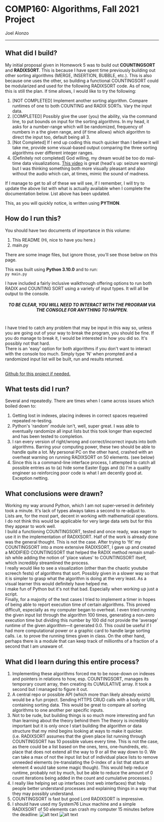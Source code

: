 # COMP160: Algorithms, Fall 2021 Project #
Joel Alonzo

---

## What did I build? ##
My initial proposal given in Homework 5 was to build out **COUNTINGSORT** and **RADIXSORT**. This is because I have spent time previously building out other sorting algorithms (MERGE, INSERTION, BUBBLE, etc.).
This is also because one uses the other, so building a functional COUNTINGSORT could be modularized and used for the following RADIXSORT code. As of now, this is still the plan.
If time allows, I would like to try the following:
1. [NOT COMPLETED] Implement another sorting algorithm. Compare runtimes of one to both COUNTING and RADIX SORTs. Vary the input data.
2. [COMPLETED] Possibly give the user (you) the ability, via the command line, to put bounds on input for the sorting algorithms. In my head, it asks for a number-range which will be randomized, frequency of numbers in a the given range, and (if time allows) which algorithm to direct the input too, default being all 3.
3. [Not Completed] If I end up coding this much quicker than I believe it will take me, provide some visual-based output comparing the three sorting algorithms over different integer ranges.
4. {Definitely not completed] God willing, my dream would be too do real-time data visualizations.  [This video](https://www.youtube.com/watch?v=T3C8nPm9mV4) is great (head's up: seizure warning) but I was thinking something both more visually pleasant and also without the audio which can, at times, mimic the sound of madness.

If I manage to get to all of these we will see, if I remember, I will try to update the above list with what is actually available when I complete the documentation below. List above has been updated.

This, as you will quickly notice, is written using **PYTHON**. <br>

## How do I run this? ##
You should have two documents of importance in this volume:
1. This README (Hi, nice to have you here.)
2. main.py

There are some image files, but ignore those, you'll see those below on this page.

This was built using **Python 3.10.0** and to run: <br>
<code align="center">py main.py</code>

I have included a fairly inclusive walkthrough offering options to run both RADIX and COUNTING SORT using a variety of input types. It will all be output to the console. <br>
<h5 align="center"> TO BE CLEAR, YOU WILL NEED TO INTERACT WITH THE PROGRAM VIA THE CONSOLE FOR ANYTHING TO HAPPEN. </h5> <br>
I have tried to catch any problem that may be input in this way so, unless you are going out of your way to break the program, you should be fine. If you do manage to break it, I would be interested in how you did so. It's possibly not that hard. <br>
There is an 'easy' option for both algorithms if you don't want to interact with the console too much. Simply type 'N' when prompted and a randomized input list will be built, run and results returned.
<br><br>

[Github for this project if needed.](https://github.com/programja/comp160_project)

## What tests did I run? ##
Several and repeatedly. There are times when I came across issues which boiled down to:
1. Getting lost in indexes, placing indexes in correct spaces requeired repeated re-testing.
2. Python's 'random' module isn't, well, super great. I was able to eventually randomize all input lists but this took longer than expected and has been tested to completion.
3. I ran every version of right/wrong and correct/incorrect inputs into both algorithms. Barring your computing power, these two should be able to handle quite a lot. My personal PC on the other hand, crashed with an overheat warning on running RADIXSORT on 50 elements. (see below)
4. Since this is a command-line interface process, I attempted to catch all possible entries as to (a) hide some Easter Eggs and (b) I'm a quality engineer so reinforcing poor code is what I am decently good at. Exception netting.

## What conclusions were drawn? ##
Working my way around Python, which I am not super-versed in definitely took a minute. It's lack of types always takes a second to re-adjust to. <br>
Lists are, for the most part, decent in working with mathematical operations. I do not think this would be applicable for very large data sets but for this they appear to work well. <br>
I build a functioning COUNTINGSORT, tested and once ready, was eager to use it in the implementation of RADIXSORT. Half of the work is already done was the general thought. This is not the case. After trying to 'fit' my COUNTINGSORT into a more extensive RADIXSORT, I gave up and created a MODIFIED COUNTINGSORT that helped the RADIX method remain small-ish while adding the notion of 'place values' to COUNTINGSORT itself, which incredibly streamlined the process. <br>
I really would like to see a visualization (other than the chaotic youtube screech fests) of algorithms that sort. Possibly given in a slower way so that it is simpler to grasp what the algorithm is doing at the very least. As a visual learner this would definitely have helped me. <br>
I make fun of Python but it's not that bad. Especially when working up just a script. <br>
Finally, for a majority of the test cases I tried to implement a timer in hopes of being able to report execution time of certain algorithms. This proved difficult, especially as my computer began to overheat. I even tried running the given input list through the algorithm 100 times, generating a non-zero execution time but dividing this number by 100 did not provide the 'average' runtime of the given algorithm—it generated 0.0. This could be useful if I had more computational power or a graphic card to handle large sorting calls. i.e. to prove the running times given in class. On the other hand, perhaps there is a module that can keep track of millionths of a fraction of a second that I am unaware of.

## What did I learn during this entire process? ##
1. Implementing these algorithms forced me to be nose-down on indexes and pointers in relations to how, esp. COUNTINGSORT, manages its temporary count array, then creating its CUMULATIVE array. It took a second but I managed to figure it out.
2. A central repo or possible API (which more than likely already exists) would be a fun project. Sending HTTPS CRUD calls with a body or URL containing sorting data. This would be great to compare all sorting algorithms to one another per specific inputs.
3. Not to be rude, but building things is so much more interesting and fun than learning about the theory behind them The theory is incredibly important but it is only once I start building the algorithm or data structure that my mind begins looking at ways to make it quicker. <br>
(i.e. RADIXSORT assumes that the given place list running through COUNTINGSORT has 10 possible values every time. This is not the case, as there could be a list based on the ones, tens, one-hundreds, etc. place that does not extend all the way to 9 or all the way down to 0. We can take a max of not the input list but of individual place lists to remove unneeded elements (re-translating the 0-index of a list that starts at element 4 would take some magic though). This would help reduce runtime, probably not by much, but be able to reduce the amount of 0 count iterations being added in the count and cumulative processes.)
4. I really like helping set up interfaces (not web interfaces) that help people better understand processes and explaining things in a way that they may possibly understand.
5. COUNTINGSORT is fast but good Lord RADIXSORT is impressive.
6. I should have used my System76 Linux machine and a simple RADIXSORT of 50 elements can crash my computer 15 minutes before the deadline:
![alt text](lolfailureatmidnight1.jpg "LOL Midnight BSOD")
![alt text](lolfailureatmidnight2.jpg "LOL Midnight BSOD")
